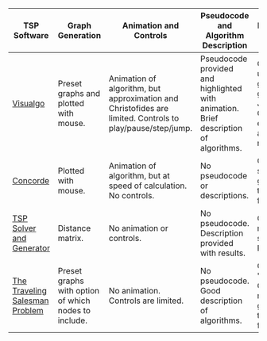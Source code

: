 | TSP Software                                                                            | Graph Generation                                     | Animation and Controls                                                                                    | Pseudocode and Algorithm Description                                                 | Exporting of Data                                                       |
|-----------------------------------------------------------------------------------------|------------------------------------------------------|-----------------------------------------------------------------------------------------------------------|--------------------------------------------------------------------------------------|-------------------------------------------------------------------------|
| [Visualgo](https://visualgo.net/en/tsp)                                                 | Preset graphs and plotted with mouse.                | Animation of algorithm, but approximation and Christofides are limited. Controls to play/pause/step/jump. | Pseudocode provided and highlighted with animation. Brief description of algorithms. | Can copy user generated graph as JSON. Cannot export algorithm results. |
| [Concorde](http://www.math.uwaterloo.ca/tsp/concorde.html)                              | Plotted with mouse.                                  | Animation of algorithm, but at speed of calculation. No controls.                                         | No pseudocode or descriptions.                                                       | Can save/load graph to/from file.                                       |
| [TSP Solver and Generator](https://tspsg.info/)              | Distance matrix.                                     | No animation or controls.                                                                                 | No pseudocode. Description provided with results.                                    | Can print results or save as PDF.                                       |
| [The Traveling Salesman Problem](https://www-m9.ma.tum.de/games/tsp-game/index_en.html) | Preset graphs with option of which nodes to include. | No animation. Controls are limited.                                                                       | No pseudocode. Good description of algorithms.                                       | Can save 'Game Code' to recreate graph in the future.                   |
